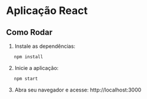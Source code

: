 # Aplicação React

## Como Rodar

1. Instale as dependências:

```bash
   npm install
```

2. Inicie a aplicação:

```bash
   npm start
```

3. Abra seu navegador e acesse: http://localhost:3000
